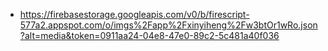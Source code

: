 - https://firebasestorage.googleapis.com/v0/b/firescript-577a2.appspot.com/o/imgs%2Fapp%2Fxinyiheng%2Fw3btOr1wRo.json?alt=media&token=0911aa24-04e8-47e0-89c2-5c481a40f036
